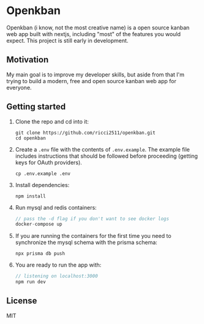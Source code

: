 # Openkban
Openkban (i know, not the most creative name) is a open source kanban web app built with nextjs, including "most" of the features you would expect.
This project is still early in development. 

## Motivation
My main goal is to improve my developer skills, but aside from that I'm trying to build a modern, free and open source kanban web app for everyone.

## Getting started
1. Clone the repo and cd into it:

    ```
    git clone https://github.com/ricci2511/openkban.git
    cd openkban
    ```
2. Create a `.env` file with the contents of `.env.example`. The example file includes instructions that should be followed before proceeding (getting keys for OAuth providers).

    ```
    cp .env.example .env
    ```
3. Install dependencies:

    ```
    npm install
    ```
4. Run mysql and redis containers:

    ```javascript
    // pass the -d flag if you don't want to see docker logs
    docker-compose up
    ```
5. If you are running the containers for the first time you need to synchronize the mysql schema with the prisma schema:
    ```
    npx prisma db push
    ```
6. You are ready to run the app with:
    ```javascript
    // listening on localhost:3000
    npm run dev
    ```

## License
MIT
